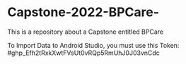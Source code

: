 # Capstone-2022-BPCare-
This is a repository about a Capstone entitled BPCare


To Import Data to Android Studio, you must use this Token:
#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

